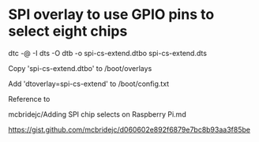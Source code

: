 SPI overlay to use GPIO pins to select eight chips
==================================================

dtc -@ -I dts -O dtb -o spi-cs-extend.dtbo spi-cs-extend.dts

Copy 'spi-cs-extend.dtbo' to /boot/overlays

Add 'dtoverlay=spi-cs-extend' to /boot/config.txt

Reference to 

mcbridejc/Adding SPI chip selects on Raspberry Pi.md

https://gist.github.com/mcbridejc/d060602e892f6879e7bc8b93aa3f85be

